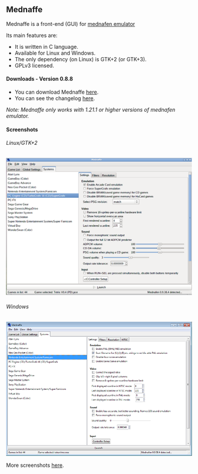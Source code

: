 ## Mednaffe
Mednaffe is a front-end (GUI) for [mednafen emulator](http://mednafen.sourceforge.net "mednafen emulator")

Its main features are:

 * It is written in C language.
 * Available for Linux and Windows.
 * The only dependency (on Linux) is GTK+2 (or GTK+3).
 * GPLv3 licensed.

#### Downloads - Version 0.8.8
 * You can download Mednaffe [here](https://github.com/AmatCoder/mednaffe/releases/latest "Downloads").
 * You can see the changelog [here](https://github.com/AmatCoder/mednaffe/blob/0.8.x-UNSTABLE/ChangeLog "ChangeLog").

*Note: Mednaffe only works with 1.21.1 or higher versions of mednafen emulator.*

#### Screenshots

###### Linux/GTK+2

![Mednaffe on Linux/GTK+2](https://github.com/AmatCoder/mednaffe/blob/wiki/mednaffe_systems_settings_gtk2.png "Mednaffe on Linux/GTK+2")

###### Windows

![Mednaffe on Windows 7](https://github.com/AmatCoder/mednaffe/blob/wiki/mednaffe_systems_settings_win.png "Mednaffe on Windows 7")

More screenshots [here](https://sites.google.com/site/amatcoder/mednaffe/screenshot "screenshots").
